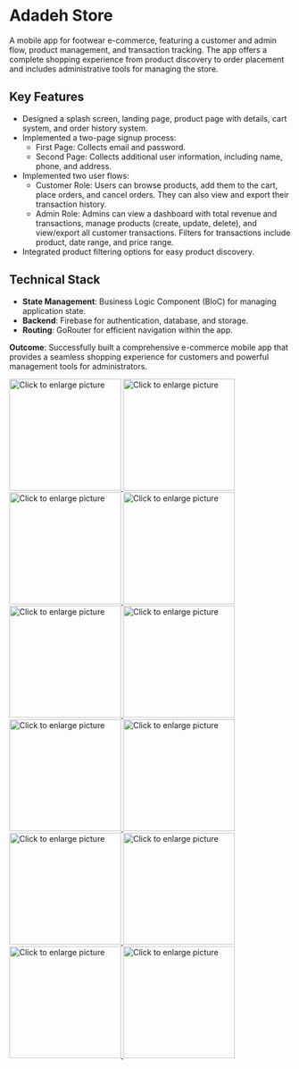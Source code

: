 # Adadeh Store

A mobile app for footwear e-commerce, featuring a customer and admin flow,
product management, and transaction tracking. The app offers a complete shopping
experience from product discovery to order placement and includes administrative tools for
managing the store.

## Key Features

- Designed a splash screen, landing page, product page with details, cart system, and
order history system.
- Implemented a two-page signup process:
  - First Page: Collects email and password.
  - Second Page: Collects additional user information, including name, phone,
and address.
- Implemented two user flows:
  - Customer Role: Users can browse products, add them to the cart, place
orders, and cancel orders. They can also view and export their transaction
history.
  - Admin Role: Admins can view a dashboard with total revenue and
transactions, manage products (create, update, delete), and view/export all
customer transactions. Filters for transactions include product, date range,
and price range.
- Integrated product filtering options for easy product discovery.

## Technical Stack

- **State Management**: Business Logic Component (BloC) for managing application
state.
- **Backend**:  Firebase for authentication, database, and storage.
- **Routing**: GoRouter for efficient navigation within the app.

**Outcome**: Successfully built a comprehensive e-commerce mobile app that provides a
seamless shopping experience for customers and powerful management tools for
administrators.

<a href="https://drive.google.com/uc?export=view&id=1EbXlGPDehgtix68waz1Dt_N2lgOrmwgU"><img src="https://drive.google.com/uc?export=view&id=1EbXlGPDehgtix68waz1Dt_N2lgOrmwgU" style="width: 200px; max-width: 100%; height: auto" title="Click to enlarge picture" />
<a href="https://drive.google.com/uc?export=view&id=18xfo8ihUSspxdLecIRm5qV68i8QBl5pu"><img src="https://drive.google.com/uc?export=view&id=18xfo8ihUSspxdLecIRm5qV68i8QBl5pu" style="width: 200px; max-width: 100%; height: auto" title="Click to enlarge picture" />
<a href="https://drive.google.com/uc?export=view&id=10RCgJfV4BA_rrfkCwrE4qt4DL6iVn2rD"><img src="https://drive.google.com/uc?export=view&id=10RCgJfV4BA_rrfkCwrE4qt4DL6iVn2rD" style="width: 200px; max-width: 100%; height: auto" title="Click to enlarge picture" />
<a href="https://drive.google.com/uc?export=view&id=1YTH0AQesyHXglwmnp5tOxPkA4-wJswwV"><img src="https://drive.google.com/uc?export=view&id=1YTH0AQesyHXglwmnp5tOxPkA4-wJswwV" style="width: 200px; max-width: 100%; height: auto" title="Click to enlarge picture" />
<a href="https://drive.google.com/uc?export=view&id=1o4zhEGFQE_nYDBJqrGgz3Oa3ZJ2asQty"><img src="https://drive.google.com/uc?export=view&id=1o4zhEGFQE_nYDBJqrGgz3Oa3ZJ2asQty" style="width: 200px; max-width: 100%; height: auto" title="Click to enlarge picture" />
<a href="https://drive.google.com/uc?export=view&id=140SftiIzVtFyEc68E0RXGT4QT5TXhtoU"><img src="https://drive.google.com/uc?export=view&id=140SftiIzVtFyEc68E0RXGT4QT5TXhtoU" style="width: 200px; max-width: 100%; height: auto" title="Click to enlarge picture" />
<a href="https://drive.google.com/uc?export=view&id=17NJBgyaB158Y_UlivMy_T63x0XXyyZpO"><img src="https://drive.google.com/uc?export=view&id=17NJBgyaB158Y_UlivMy_T63x0XXyyZpO" style="width: 200px; max-width: 100%; height: auto" title="Click to enlarge picture" />
<a href="https://drive.google.com/uc?export=view&id=1Jw7BXBcgTNecQ2PIV6M5UUUAtvWyyyGx"><img src="https://drive.google.com/uc?export=view&id=1Jw7BXBcgTNecQ2PIV6M5UUUAtvWyyyGx" style="width: 200px; max-width: 100%; height: auto" title="Click to enlarge picture" />
<a href="https://drive.google.com/uc?export=view&id=1lZayZs5vixah4puvGBiLrJ1jft-rzrEY"><img src="https://drive.google.com/uc?export=view&id=1lZayZs5vixah4puvGBiLrJ1jft-rzrEY" style="width: 200px; max-width: 100%; height: auto" title="Click to enlarge picture" />
<a href="https://drive.google.com/uc?export=view&id=1u_M3SAcTgptV26JW2M3-2HR7aNNe_QYT"><img src="https://drive.google.com/uc?export=view&id=1u_M3SAcTgptV26JW2M3-2HR7aNNe_QYT" style="width: 200px; max-width: 100%; height: auto" title="Click to enlarge picture" />
<a href="https://drive.google.com/uc?export=view&id=1J2dudaYz--6Tbi4pH4uqIBEYQAQYvCQT"><img src="https://drive.google.com/uc?export=view&id=1J2dudaYz--6Tbi4pH4uqIBEYQAQYvCQT" style="width: 200px; max-width: 100%; height: auto" title="Click to enlarge picture" />
<a href="https://drive.google.com/uc?export=view&id=1raQPe7-FxQzsjBdEmwv1RdmCTBb-Jpni"><img src="https://drive.google.com/uc?export=view&id=1raQPe7-FxQzsjBdEmwv1RdmCTBb-Jpni" style="width: 200px; max-width: 100%; height: auto" title="Click to enlarge picture" />

